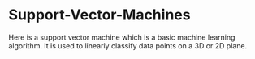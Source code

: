 # Support-Vector-Machines
Here is a support vector machine which is a basic machine learning algorithm. It is used to linearly classify data points on a 3D or 2D plane. 
